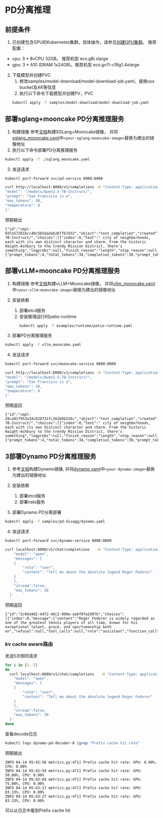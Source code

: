 # PD分离推理

## 前提条件
1. 已创建包含GPU的Kubernetes集群。具体操作，请参见[创建GPU集群](https://help.aliyun.com/zh/ack/ack-managed-and-ack-dedicated/user-guide/create-an-ack-managed-cluster-with-gpu-accelerated-nodes?spm=a2c4g.11186623.0.0.7ffc73dduiOGpt)。
推荐配置：
- cpu: 3 * 8vCPU 32GB。 推荐机型 ecs.g8i.xlarge
- gpu: 3 * A10 (DRAM 1x24GB)。推荐机型 ecs.gn7i-c16g1.4xlarge

2. 下载模型并创建PVC
   1) 修改samples/model-download/model-download-job.yaml，替换oss bucket及AK等信息
   2) 执行以下命令下载模型并创建PV，PVC
   ```bash
   kubectl apply -f samples/model-download/model-download-job.yaml
   ```

## 部署sglang+mooncake PD分离推理服务
1) 构建镜像
参考[文档](https://github.com/kvcache-ai/Mooncake/blob/main/doc/en/sglang-integration-v1.md)构建SGLang+Mooncake镜像，
并将[sglang_mooncake.yaml](sglang_mooncake.yaml)中`<your-sglang-mooncake-image>`替换为建出的镜像地址
2) 执行以下命令部署PD分离推理服务
```bash
kubectl apply -f ./sglang_mooncake.yaml 
```
3) 发送请求
```bash
kubectl port-forward svc/pd-service 8008:8008

curl http://localhost:8008/v1/completions -H "Content-Type: application/json" -d '{
"model": "/models/Qwen2.5-7B-Instruct/", 
"prompt": "San Francisco is a",
"max_tokens": 30, 
"temperature": 0
}'
```
预期输出
```text
{"id":"cmpl-697a57281bcc40c5b5dadab26ffb7d32","object":"text_completion","created":1744612537,"model":"/models/Qwen2.5-7B-Instruct/","choices":[{"index":0,"text":" city of neighborhoods, each with its own distinct character and charm. From the historic Haight-Ashbury to the trendy Mission District, there's something","logprobs":null,"finish_reason":"length","stop_reason":null,"prompt_logprobs":null}],"usage":{"prompt_tokens":4,"total_tokens":34,"completion_tokens":30,"prompt_tokens_details":null}}
```



## 部署vLLM+mooncake PD分离推理服务

1. 构建镜像
参考[文档](https://github.com/kvcache-ai/Mooncake/blob/main/doc/en/vllm-integration-v1.md)构建vLLM+Mooncake镜像，
并将[vllm_mooncake.yaml](vllm_mooncake.yaml)中`<your-vllm-mooncake-image>`替换为建出的镜像地址

2. 安装依赖
   1. 部署etcd服务
   2. 安装推理运行时patio-runtime
      ```bash
      kubectl apply -f examples/runtime/patio-runtime.yaml
      ```

3. 部署PD分离推理服务
```bash
kubectl apply -f vllm_mooncake.yaml
```

4. 发送请求
```bash
kubectl port-forward svc/mooncake-service 8000:8000

curl http://localhost:8000/v1/completions -H "Content-Type: application/json" -d '{
"model": "/models/Qwen2.5-7B-Instruct/", 
"prompt": "San Francisco is a",
"max_tokens": 30, 
"temperature": 0
}'
```
预期返回
```text
{"id":"cmpl-28ca01f953a34c629731fc26266b226c","object":"text_completion","created":1744631891,"model":"/models/Qwen2.5-7B-Instruct/","choices":[{"index":0,"text":" city of neighborhoods, each with its own distinct character and charm. From the historic Haight-Ashbury to the trendy Mission District, there's something","logprobs":null,"finish_reason":"length","stop_reason":null,"prompt_logprobs":null}],"usage":{"prompt_tokens":4,"total_tokens":34,"completion_tokens":30,"prompt_tokens_details":null}}
```

## 3部署Dynamo PD分离推理服务
1. 参考[文档](https://github.com/ai-dynamo/dynamo/blob/main/README.md#building-the-dynamo-base-image)构建Dynamo镜像,
并将[dynamo.yaml](dynamo.yaml)中`<your-dynamo-image>`替换为建出的镜像地址

2. 安装依赖
   1. 部署etcd服务
   2. 部署nats服务
   
3. 部署Dynamo PD分离部署
```bash
kubectl apply -f samples/pd-disagg/dynamo.yaml
```

4. 发送请求
```bash
kubectl port-forward svc/dynamo-service 8000:8000

curl localhost:8000/v1/chat/completions   -H "Content-Type: application/json"   -d '{
    "model": "qwen",
    "messages": [
    {
        "role": "user",
        "content": "Tell me about the absolute legend Roger Federer"
    }
    ],
    "stream":false,
    "max_tokens": 30
  }'
```
预期返回
```text
{"id":"2c0da9d2-d472-48c2-999e-aabf0fa2d97b","choices":[{"index":0,"message":{"content":"Roger Federer is widely regarded as one of the greatest tennis players of all time, known for his exceptional talent, grace, and sportsmanship both on","refusal":null,"tool_calls":null,"role":"assistant","function_call":null,"audio":null},"finish_reason":"length","logprobs":null}],"created":1744602609,"model":"qwen","service_tier":null,"system_fingerprint":null,"object":"chat.completion","usage":null}
```
### kv cache aware路由
发送5次相同请求
```bash
for i in {1..5}
do
  curl localhost:8000/v1/chat/completions   -H "Content-Type: application/json"   -d '{
    "model": "qwen",
    "messages": [
    {
        "role": "user",
        "content": "Tell me about the absolute legend Roger Federer"
    }
    ],
    "stream":false,
    "max_tokens": 30
  }'
done
```
查看decode日志
```bash
kubectl logs dynamo-pd-decoder-0 |grep "Prefix cache hit rate"
```
预期输出
```text
INFO 04-14 05:42:50 metrics.py:471] Prefix cache hit rate: GPU: 0.00%, CPU: 0.00%
INFO 04-14 05:42:59 metrics.py:471] Prefix cache hit rate: GPU: 50.00%, CPU: 0.00%
INFO 04-14 05:43:04 metrics.py:471] Prefix cache hit rate: GPU: 75.00%, CPU: 0.00%
INFO 04-14 05:43:17 metrics.py:471] Prefix cache hit rate: GPU: 83.33%, CPU: 0.00%
INFO 04-14 05:43:27 metrics.py:471] Prefix cache hit rate: GPU: 83.33%, CPU: 0.00%
```
可以从日志中看到Prefix cache hit

